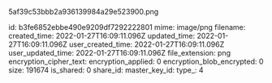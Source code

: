5af39c53bbb2a936139984a29e523900.png

id: b3fe6852ebbe490e9209df7292222801
mime: image/png
filename: 
created_time: 2022-01-27T16:09:11.096Z
updated_time: 2022-01-27T16:09:11.096Z
user_created_time: 2022-01-27T16:09:11.096Z
user_updated_time: 2022-01-27T16:09:11.096Z
file_extension: png
encryption_cipher_text: 
encryption_applied: 0
encryption_blob_encrypted: 0
size: 191674
is_shared: 0
share_id: 
master_key_id: 
type_: 4